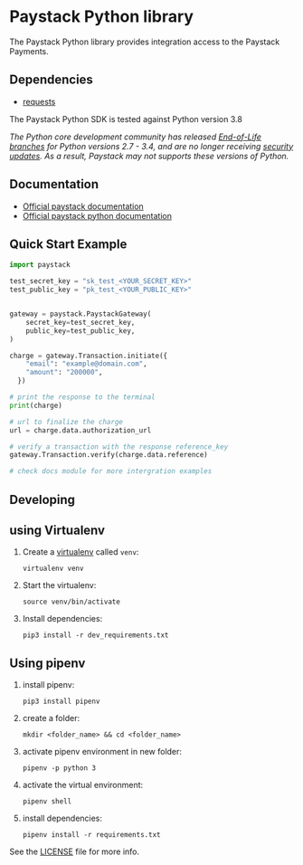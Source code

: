 # Paystack Python library

The Paystack Python library provides integration access to the Paystack Payments.

## Dependencies

* [requests](http://docs.python-requests.org/en/latest/)

The Paystack Python SDK is tested against Python version 3.8

_The Python core development community has released [End-of-Life branches](https://devguide.python.org/devcycle/#end-of-life-branches) for Python versions 2.7 - 3.4, and are no longer receiving [security updates](https://devguide.python.org/#branchstatus). As a result, Paystack may not supports these versions of Python._

## Documentation

 * [Official paystack documentation](https://paystack.com/docs/api/)
 * [Official paystack python documentation](https://docs.readthedocs.io/en/stable/intro/getting-started-with-paystack-python.html)

## Quick Start Example

```python
import paystack

test_secret_key = "sk_test_<YOUR_SECRET_KEY>"
test_public_key = "pk_test_<YOUR_PUBLIC_KEY>"


gateway = paystack.PaystackGateway(
    secret_key=test_secret_key,
    public_key=test_public_key,
)

charge = gateway.Transaction.initiate({ 
    "email": "example@domain.com",
    "amount": "200000",
  })

# print the response to the terminal
print(charge)

# url to finalize the charge
url = charge.data.authorization_url

# verify a transaction with the response reference_key
gateway.Transaction.verify(charge.data.reference)

# check docs module for more intergration examples

```

## Developing
 ## using Virtualenv

  1. Create a [virtualenv](https://virtualenv.pypa.io/) called `venv`:

       ```
       virtualenv venv
       ```

  2. Start the virtualenv:

       ```
       source venv/bin/activate
       ```

  3. Install dependencies:

       ```
       pip3 install -r dev_requirements.txt
       ```
   
 ## Using pipenv
  
   1. install pipenv:
 
        ```
        pip3 install pipenv
        ```
     
   2. create a folder:
 
        ```
        mkdir <folder_name> && cd <folder_name>
        ```
   3. activate pipenv environment in new folder:
 
        ```
        pipenv -p python 3
        ```
    
   4. activate the virtual environment:
 
        ```
        pipenv shell
        ```
    
   5. install dependencies:
 
        ```
        pipenv install -r requirements.txt
        ```
     

See the [LICENSE](LICENSE) file for more info.
